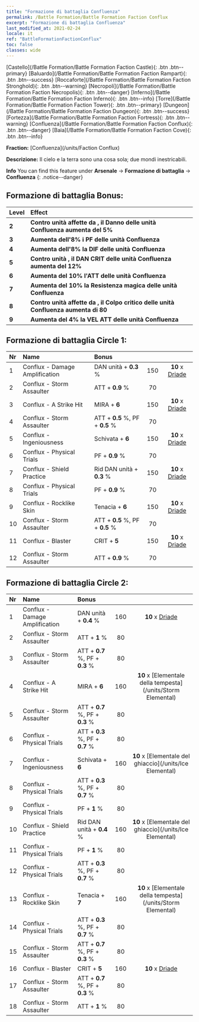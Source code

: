 ```yaml
---
title: "Formazione di battaglia Confluenza"
permalink: /Battle Formation/Battle Formation Faction Conflux
excerpt: "Formazione di battaglia Confluenza"
last_modified_at: 2021-02-24
locale: it
ref: "BattleFormationFactionConflux"
toc: false
classes: wide
---
```

 [Castello](/Battle Formation/Battle Formation Faction Castle){: .btn .btn--primary} [Baluardo](/Battle Formation/Battle Formation Faction Rampart){: .btn .btn--success} [Roccaforte](/Battle Formation/Battle Formation Faction Stronghold){: .btn .btn--warning} [Necropoli](/Battle Formation/Battle Formation Faction Necropolis){: .btn .btn--danger} [Inferno](/Battle Formation/Battle Formation Faction Inferno){: .btn .btn--info} [Torre](/Battle Formation/Battle Formation Faction Tower){: .btn .btn--primary} [Dungeon](/Battle Formation/Battle Formation Faction Dungeon){: .btn .btn--success} [Fortezza](/Battle Formation/Battle Formation Faction Fortress){: .btn .btn--warning} [Confluenza](/Battle Formation/Battle Formation Faction Conflux){: .btn .btn--danger} [Baia](/Battle Formation/Battle Formation Faction Cove){: .btn .btn--info} 

  **Fraction:** [Confluenza](/units/Faction Conflux)

  **Descrizione:** Il cielo e la terra sono una cosa sola; due mondi inestricabili.

**Info** You can find this feature under **Arsenale** -> **Formazione di battaglia** -> **Confluenza** 
{: .notice--danger}

## Formazione di battaglia Bonus:

  | Level |         Effect        |
  |:------|:---------------------|
  | **2** | **Contro unità affette da <Combustione>, il Danno delle unità Confluenza aumenta del 5%** |
  | **3** | **Aumenta dell'8% i PF delle unità Confluenza** |
  | **4** | **Aumenta dell'8% la DIF delle unità Confluenza** |
  | **5** | **Contro unità <congelate>, il DAN CRIT delle unità Confluenza aumenta del 12%** |
  | **6** | **Aumenta del 10% l'ATT delle unità Confluenza** |
  | **7** | **Aumenta del 10% la Resistenza magica delle unità Confluenza** |
  | **8** | **Contro unità affette da <Stordimento>, il Colpo critico delle unità Confluenza aumenta di 80** |
  | **9** | **Aumenta del 4% la VEL ATT delle unità Confluenza** |

## Formazione di battaglia Circle 1:

  |  Nr  |         Name        |  Bonus  | <i class="fas fa-flask"/>  |  <i class="fab fa-optin-monster"/> |
  |:-----|:--------------------|:---------|:-----------------:|:----------------:|
  | 1 | Conflux - Damage Amplification | DAN unità + **0.3** % | 150 |  **10** x [Driade](/units/Sprite) |
  | 2 | Conflux - Storm Assaulter | ATT + **0.9** % | 70 |   |
  | 3 | Conflux - A Strike Hit | MIRA + **6**  | 150 |  **10** x [Driade](/units/Sprite) |
  | 4 | Conflux - Storm Assaulter | ATT + **0.5** %, PF + **0.5** % | 70 |   |
  | 5 | Conflux - Ingeniousness | Schivata + **6**  | 150 |  **10** x [Driade](/units/Sprite) |
  | 6 | Conflux - Physical Trials | PF + **0.9** % | 70 |   |
  | 7 | Conflux - Shield Practice | Rid DAN unità + **0.3** % | 150 |  **10** x [Driade](/units/Sprite) |
  | 8 | Conflux - Physical Trials | PF + **0.9** % | 70 |   |
  | 9 | Conflux - Rocklike Skin | Tenacia + **6**  | 150 |  **10** x [Driade](/units/Sprite) |
  | 10 | Conflux - Storm Assaulter | ATT + **0.5** %, PF + **0.5** % | 70 |   |
  | 11 | Conflux - Blaster | CRIT + **5**  | 150 |  **10** x [Driade](/units/Sprite) |
  | 12 | Conflux - Storm Assaulter | ATT + **0.9** % | 70 |   |
  


## Formazione di battaglia Circle 2:

  |  Nr  |         Name        |  Bonus  | <i class="fas fa-flask"/>  |  <i class="fab fa-optin-monster"/> |
  |:-----|:--------------------|:---------|:-----------------:|:----------------:|
  | 1 | Conflux - Damage Amplification | DAN unità + **0.4** % | 160 |  **10** x [Driade](/units/Sprite) |
  | 2 | Conflux - Storm Assaulter | ATT + **1** % | 80 |   |
  | 3 | Conflux - Storm Assaulter | ATT + **0.7** %, PF + **0.3** % | 80 |   |
  | 4 | Conflux - A Strike Hit | MIRA + **6**  | 160 |  **10** x [Elementale della tempesta](/units/Storm Elemental) |
  | 5 | Conflux - Storm Assaulter | ATT + **0.7** %, PF + **0.3** % | 80 |   |
  | 6 | Conflux - Physical Trials | ATT + **0.3** %, PF + **0.7** % | 80 |   |
  | 7 | Conflux - Ingeniousness | Schivata + **6**  | 160 |  **10** x [Elementale del ghiaccio](/units/Ice Elemental) |
  | 8 | Conflux - Physical Trials | ATT + **0.3** %, PF + **0.7** % | 80 |   |
  | 9 | Conflux - Physical Trials | PF + **1** % | 80 |   |
  | 10 | Conflux - Shield Practice | Rid DAN unità + **0.4** % | 160 |  **10** x [Elementale del ghiaccio](/units/Ice Elemental) |
  | 11 | Conflux - Physical Trials | PF + **1** % | 80 |   |
  | 12 | Conflux - Physical Trials | ATT + **0.3** %, PF + **0.7** % | 80 |   |
  | 13 | Conflux - Rocklike Skin | Tenacia + **7**  | 160 |  **10** x [Elementale della tempesta](/units/Storm Elemental) |
  | 14 | Conflux - Physical Trials | ATT + **0.3** %, PF + **0.7** % | 80 |   |
  | 15 | Conflux - Storm Assaulter | ATT + **0.7** %, PF + **0.3** % | 80 |   |
  | 16 | Conflux - Blaster | CRIT + **5**  | 160 |  **10** x [Driade](/units/Sprite) |
  | 17 | Conflux - Storm Assaulter | ATT + **0.7** %, PF + **0.3** % | 80 |   |
  | 18 | Conflux - Storm Assaulter | ATT + **1** % | 80 |   |
  

